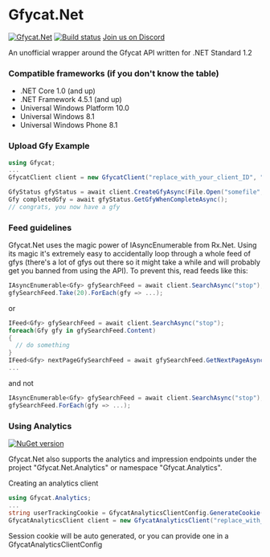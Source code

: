 # Gfycat.Net
[![Gfycat.Net](https://badge.fury.io/nu/Gfycat.Net.svg)](https://badge.fury.io/nu/Gfycat.Net) 
[![Build status](https://ci.appveyor.com/api/projects/status/ker3kcw9oht360lf/branch/master?svg=true)](https://ci.appveyor.com/project/ObsidianMinor/gfycat-net/branch/master)
[Join us on Discord](https://discord.gg/spvBGyn)

An unofficial wrapper around the Gfycat API written for .NET Standard 1.2

### Compatible frameworks (if you don't know the table)
* .NET Core 1.0 (and up)
* .NET Framework 4.5.1 (and up)
* Universal Windows Platform 10.0
* Universal Windows 8.1
* Universal Windows Phone 8.1

### Upload Gfy Example
```csharp
using Gfycat;
...
GfycatClient client = new GfycatClient("replace_with_your_client_ID", "replace_with_your_client_secret"); // client authentication happens during first 401

GfyStatus gfyStatus = await client.CreateGfyAsync(File.Open("somefile", FileMode.Open));
Gfy completedGfy = await gfyStatus.GetGfyWhenCompleteAsync();
// congrats, you now have a gfy
```

### Feed guidelines
Gfycat.Net uses the magic power of IAsyncEnumerable from Rx.Net. Using its magic it's extremely easy to accidentally loop through a whole feed of gfys (there's a lot of gfys out there so it might take a while and will probably get you banned from using the API).
To prevent this, read feeds like this:
```csharp
IAsyncEnumerable<Gfy> gfySearchFeed = await client.SearchAsync("stop");
gfySearchFeed.Take(20).ForEach(gfy => ...);
```
or
```csharp
IFeed<Gfy> gfySearchFeed = await client.SearchAsync("stop");
foreach(Gfy gfy in gfySearchFeed.Content)
{
  // do something
}
IFeed<Gfy> nextPageGfySearchFeed = await gfySearchFeed.GetNextPageAsync();
...
```
and not
```csharp
IAsyncEnumerable<Gfy> gfySearchFeed = await client.SearchAsync("stop");
gfySearchFeed.ForEach(gfy => ...);
```

### Using Analytics
[![NuGet version](https://badge.fury.io/nu/Gfycat.Net.Analytics.svg)](https://badge.fury.io/nu/Gfycat.Net.Analytics)

Gfycat.Net also supports the analytics and impression endpoints under the project "Gfycat.Net.Analytics" or namespace "Gfycat.Analytics".

Creating an analytics client
```csharp
using Gfycat.Analytics;
...
string userTrackingCookie = GfycatAnalyticsClientConfig.GenerateCookie(); // not required
GfycatAnalyticsClient client = new GfycatAnalyticsClient("replace_with_app_name", "replace_with_any_app_identification", replaceWithAppVersion, userTrackingCookie); // the cookie may also be null
```
Session cookie will be auto generated, or you can provide one in a GfycatAnalyticsClientConfig

